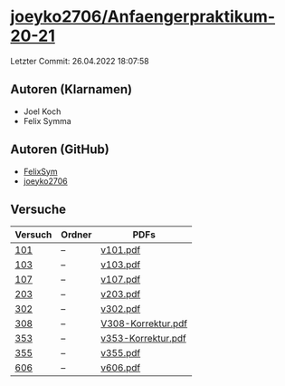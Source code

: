 # [joeyko2706/Anfaengerpraktikum-20-21](https://github.com/joeyko2706/Anfaengerpraktikum-20-21)

Letzter Commit: 26.04.2022 18:07:58

## Autoren (Klarnamen)
- Joel Koch
- Felix Symma

## Autoren (GitHub)
- [FelixSym](https://github.com/FelixSym)
- [joeyko2706](https://github.com/joeyko2706)

## Versuche

|        Versuch         |Ordner|                                                                              PDFs                                                                               |
|------------------------|------|-----------------------------------------------------------------------------------------------------------------------------------------------------------------|
|[101](../../versuch/101)|–     |[v101.pdf](https://docs.google.com/viewer?url=https://raw.githubusercontent.com/joeyko2706/Anfaengerpraktikum-20-21/main/Protokolle/v101.pdf)                    |
|[103](../../versuch/103)|–     |[v103.pdf](https://docs.google.com/viewer?url=https://raw.githubusercontent.com/joeyko2706/Anfaengerpraktikum-20-21/main/Protokolle/v103.pdf)                    |
|[107](../../versuch/107)|–     |[v107.pdf](https://docs.google.com/viewer?url=https://raw.githubusercontent.com/joeyko2706/Anfaengerpraktikum-20-21/main/Protokolle/v107.pdf)                    |
|[203](../../versuch/203)|–     |[v203.pdf](https://docs.google.com/viewer?url=https://raw.githubusercontent.com/joeyko2706/Anfaengerpraktikum-20-21/main/Protokolle/v203.pdf)                    |
|[302](../../versuch/302)|–     |[v302.pdf](https://docs.google.com/viewer?url=https://raw.githubusercontent.com/joeyko2706/Anfaengerpraktikum-20-21/main/Protokolle/v302.pdf)                    |
|[308](../../versuch/308)|–     |[V308-Korrektur.pdf](https://docs.google.com/viewer?url=https://raw.githubusercontent.com/joeyko2706/Anfaengerpraktikum-20-21/main/Protokolle/V308-Korrektur.pdf)|
|[353](../../versuch/353)|–     |[v353-Korrektur.pdf](https://docs.google.com/viewer?url=https://raw.githubusercontent.com/joeyko2706/Anfaengerpraktikum-20-21/main/Protokolle/v353-Korrektur.pdf)|
|[355](../../versuch/355)|–     |[v355.pdf](https://docs.google.com/viewer?url=https://raw.githubusercontent.com/joeyko2706/Anfaengerpraktikum-20-21/main/Protokolle/v355.pdf)                    |
|[606](../../versuch/606)|–     |[v606.pdf](https://docs.google.com/viewer?url=https://raw.githubusercontent.com/joeyko2706/Anfaengerpraktikum-20-21/main/Protokolle/v606.pdf)                    |

